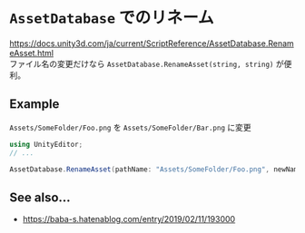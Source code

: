 # `AssetDatabase` でのリネーム
https://docs.unity3d.com/ja/current/ScriptReference/AssetDatabase.RenameAsset.html  
ファイル名の変更だけなら `AssetDatabase.RenameAsset(string, string)` が便利。

## Example
`Assets/SomeFolder/Foo.png` を `Assets/SomeFolder/Bar.png` に変更

```cs
using UnityEditor;
// ...

AssetDatabase.RenameAsset(pathName: "Assets/SomeFolder/Foo.png", newName: "Bar");
```

## See also...
- https://baba-s.hatenablog.com/entry/2019/02/11/193000
  